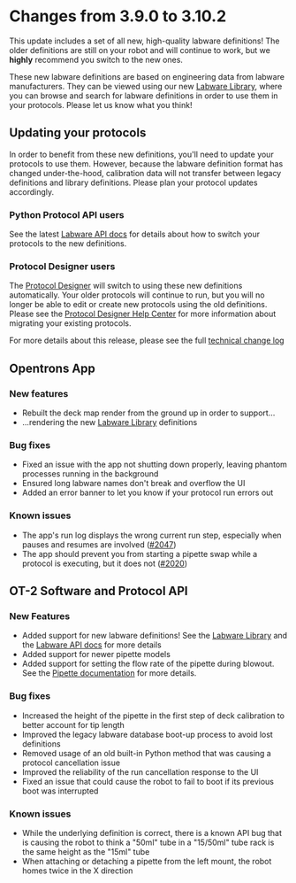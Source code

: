 # Changes from 3.9.0 to 3.10.2

This update includes a set of all new, high-quality labware definitions! The older definitions are still on your robot and will continue to work, but we **highly** recommend you switch to the new ones.

These new labware definitions are based on engineering data from labware manufacturers. They can be viewed using our new [Labware Library][labware-library], where you can browse and search for labware definitions in order to use them in your protocols. Please let us know what you think!

## Updating your protocols

In order to benefit from these new definitions, you'll need to update your protocols to use them. However, because the labware definition format has changed under-the-hood, calibration data will not transfer between legacy definitions and library definitions. Please plan your protocol updates accordingly.

### Python Protocol API users

See the latest [Labware API docs][labware-api] for details about how to switch your protocols to the new definitions.

### Protocol Designer users

The [Protocol Designer][pd] will switch to using these new definitions automatically. Your older protocols will continue to run, but you will no longer be able to edit or create new protocols using the old definitions. Please see the [Protocol Designer Help Center][pd-help] for more information about migrating your existing protocols.

For more details about this release, please see the full [technical change log][changelog]

[labware-library]: https://labware.opentrons.com
[labware-api]: https://docs.opentrons.com/labware.html
[changelog]: https://github.com/Opentrons/opentrons/blob/edge/CHANGELOG.md
[pd]: https://designer.opentrons.com
[pd-help]: https://intercom.help/opentrons-protocol-designer/
[pipette-docs]: https://docs.opentrons.com/pipettes.html#plunger-flow-rates

<!-- start:@opentrons/app -->

## Opentrons App

### New features

- Rebuilt the deck map render from the ground up in order to support...
- ...rendering the new [Labware Library][labware-library] definitions

### Bug fixes

- Fixed an issue with the app not shutting down properly, leaving phantom processes running in the background
- Ensured long labware names don't break and overflow the UI
- Added an error banner to let you know if your protocol run errors out

### Known issues

- The app's run log displays the wrong current run step, especially when pauses and resumes are involved ([#2047][2047])
- The app should prevent you from starting a pipette swap while a protocol is executing, but it does not ([#2020][2020])

[2047]: https://github.com/Opentrons/opentrons/issues/2047
[2020]: https://github.com/Opentrons/opentrons/issues/2020

<!-- end:@opentrons/app -->

<!-- start:@opentrons/api -->

## OT-2 Software and Protocol API

### New Features

- Added support for new labware definitions! See the [Labware Library][labware-library] and the [Labware API docs][labware-api] for more details
- Added support for newer pipette models
- Added support for setting the flow rate of the pipette during blowout. See the [Pipette documentation][pipette-docs] for more details.

### Bug fixes

- Increased the height of the pipette in the first step of deck calibration to better account for tip length
- Improved the legacy labware database boot-up process to avoid lost definitions
- Removed usage of an old built-in Python method that was causing a protocol cancellation issue
- Improved the reliability of the run cancellation response to the UI
- Fixed an issue that could cause the robot to fail to boot if its previous boot was interrupted
 
### Known issues

- While the underlying definition is correct, there is a known API bug that is causing the robot to think a "50ml" tube in a "15/50ml" tube rack is the same height as the "15ml" tube
- When attaching or detaching a pipette from the left mount, the robot homes twice in the X direction
  <!-- end:@opentrons/api -->
